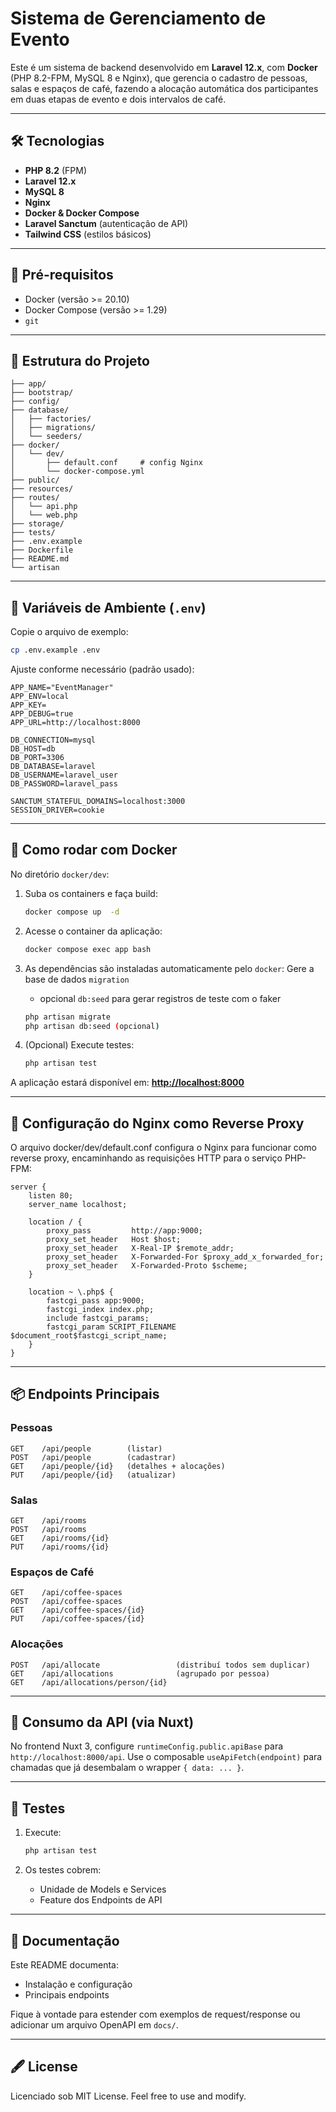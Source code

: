 # Sistema de Gerenciamento de Evento

Este é um sistema de backend desenvolvido em **Laravel 12.x**, com **Docker** (PHP 8.2-FPM, MySQL 8 e Nginx), que gerencia o cadastro de pessoas, salas e espaços de café, fazendo a alocação automática dos participantes em duas etapas de evento e dois intervalos de café.

---

## 🛠 Tecnologias

* **PHP 8.2** (FPM)
* **Laravel 12.x**
* **MySQL 8**
* **Nginx**
* **Docker & Docker Compose**
* **Laravel Sanctum** (autenticação de API)
* **Tailwind CSS** (estilos básicos)

---

## 🚀 Pré-requisitos

* Docker (versão >= 20.10)
* Docker Compose (versão >= 1.29)
* `git`

---

## 📂 Estrutura do Projeto

```plaintext
├── app/
├── bootstrap/
├── config/
├── database/
│   ├── factories/
│   ├── migrations/
│   └── seeders/
├── docker/
│   └── dev/
│       ├── default.conf     # config Nginx
│       └── docker-compose.yml
├── public/
├── resources/
├── routes/
│   └── api.php
│   └── web.php
├── storage/
├── tests/
├── .env.example
├── Dockerfile
├── README.md
└── artisan
```

---

## 📝 Variáveis de Ambiente (`.env`)

Copie o arquivo de exemplo:

```bash
cp .env.example .env
```

Ajuste conforme necessário (padrão usado):

```dotenv
APP_NAME="EventManager"
APP_ENV=local
APP_KEY=
APP_DEBUG=true
APP_URL=http://localhost:8000

DB_CONNECTION=mysql
DB_HOST=db
DB_PORT=3306
DB_DATABASE=laravel
DB_USERNAME=laravel_user
DB_PASSWORD=laravel_pass

SANCTUM_STATEFUL_DOMAINS=localhost:3000
SESSION_DRIVER=cookie
```

---

## 🐳 Como rodar com Docker

No diretório `docker/dev`:

1. Suba os containers e faça build:
   ```bash
   docker compose up  -d
   ```
2. Acesse o container da aplicação:
   ```bash
   docker compose exec app bash
   ```
3. As dependências são instaladas automaticamente pelo `docker`:
   Gere a base de dados `migration`
   - opcional `db:seed` para gerar registros de teste com o faker
   ```bash
   php artisan migrate
   php artisan db:seed (opcional)
   ```

4. (Opcional) Execute testes:
   ```bash
   php artisan test
   ```

A aplicação estará disponível em: **[http://localhost:8000](http://localhost:8000)**

---

## 🔧 Configuração do Nginx como Reverse Proxy
O arquivo docker/dev/default.conf configura o Nginx para funcionar como reverse proxy, encaminhando as requisições HTTP para o serviço PHP-FPM:
```
server {
    listen 80;
    server_name localhost;

    location / {
        proxy_pass         http://app:9000;
        proxy_set_header   Host $host;
        proxy_set_header   X-Real-IP $remote_addr;
        proxy_set_header   X-Forwarded-For $proxy_add_x_forwarded_for;
        proxy_set_header   X-Forwarded-Proto $scheme;
    }

    location ~ \.php$ {
        fastcgi_pass app:9000;
        fastcgi_index index.php;
        include fastcgi_params;
        fastcgi_param SCRIPT_FILENAME $document_root$fastcgi_script_name;
    }
}
```
---

## 📦 Endpoints Principais

### Pessoas

```
GET    /api/people        (listar)
POST   /api/people        (cadastrar)
GET    /api/people/{id}   (detalhes + alocações)
PUT    /api/people/{id}   (atualizar)
```

### Salas

```
GET    /api/rooms
POST   /api/rooms
GET    /api/rooms/{id}
PUT    /api/rooms/{id}
```

### Espaços de Café

```
GET    /api/coffee-spaces
POST   /api/coffee-spaces
GET    /api/coffee-spaces/{id}
PUT    /api/coffee-spaces/{id}
```

### Alocações

```
POST   /api/allocate                 (distribuí todos sem duplicar)
GET    /api/allocations              (agrupado por pessoa)
GET    /api/allocations/person/{id}
```

---

## 🎨 Consumo da API (via Nuxt)

No frontend Nuxt 3, configure `runtimeConfig.public.apiBase` para `http://localhost:8000/api`.
Use o composable `useApiFetch(endpoint)` para chamadas que já desembalam o wrapper `{ data: ... }`.

---

## 🧪 Testes

1. Execute:

   ```bash
   php artisan test
   ```
2. Os testes cobrem:

   * Unidade de Models e Services
   * Feature dos Endpoints de API

---

## 📑 Documentação

Este README documenta:

* Instalação e configuração
* Principais endpoints

Fique à vontade para estender com exemplos de request/response ou adicionar um arquivo OpenAPI em `docs/`.

---

## 🖋 License

Licenciado sob MIT License. Feel free to use and modify.
